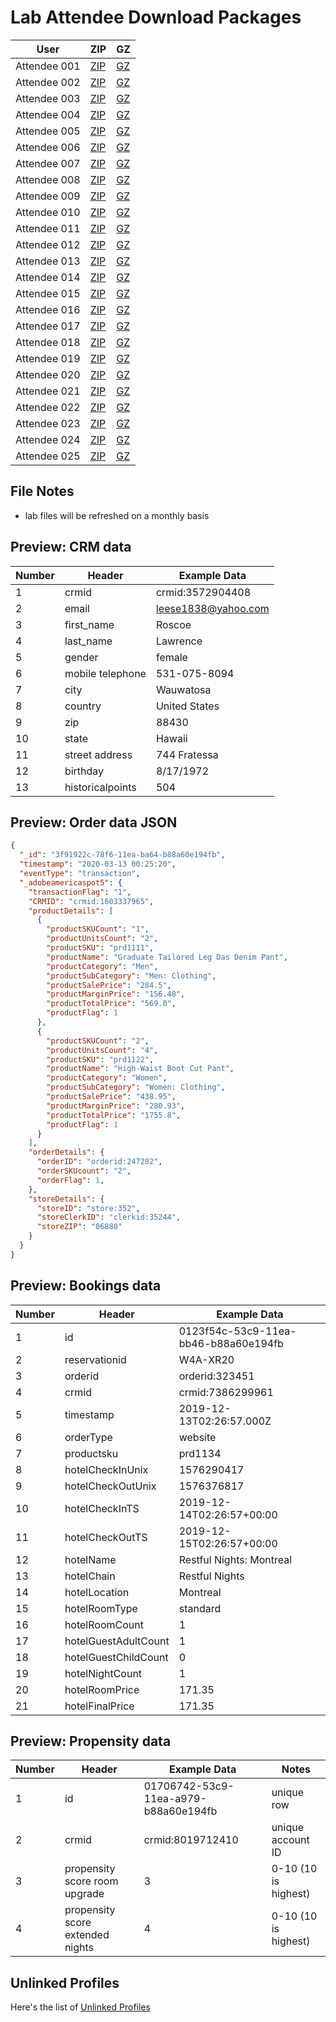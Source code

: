 Lab Attendee Download Packages
====================================


| User     | ZIP  | GZ  |
|------------|---|---|
| Attendee 001  | [ZIP](https://github.com/adobe/AEP-Hands-on-Labs/raw/master/labs/media/assets/001_media.zip)  |  [GZ](https://github.com/adobe/AEP-Hands-on-Labs/raw/master/labs/media/assets/001_media.tar.gz)  |
| Attendee 002  | [ZIP](https://github.com/adobe/AEP-Hands-on-Labs/raw/master/labs/media/assets/002_media.zip)  |  [GZ](https://github.com/adobe/AEP-Hands-on-Labs/raw/master/labs/media/assets/002_media.tar.gz)  |
| Attendee 003  | [ZIP](https://github.com/adobe/AEP-Hands-on-Labs/raw/master/labs/media/assets/003_media.zip)  |  [GZ](https://github.com/adobe/AEP-Hands-on-Labs/raw/master/labs/media/assets/003_media.tar.gz)  |
| Attendee 004  | [ZIP](https://github.com/adobe/AEP-Hands-on-Labs/raw/master/labs/media/assets/004_media.zip)  |  [GZ](https://github.com/adobe/AEP-Hands-on-Labs/raw/master/labs/media/assets/004_media.tar.gz)  |
| Attendee 005  | [ZIP](https://github.com/adobe/AEP-Hands-on-Labs/raw/master/labs/media/assets/005_media.zip)  |  [GZ](https://github.com/adobe/AEP-Hands-on-Labs/raw/master/labs/media/assets/005_media.tar.gz)  |
| Attendee 006  | [ZIP](https://github.com/adobe/AEP-Hands-on-Labs/raw/master/labs/media/assets/006_media.zip)  |  [GZ](https://github.com/adobe/AEP-Hands-on-Labs/raw/master/labs/media/assets/006_media.tar.gz)  |
| Attendee 007  | [ZIP](https://github.com/adobe/AEP-Hands-on-Labs/raw/master/labs/media/assets/007_media.zip)  |  [GZ](https://github.com/adobe/AEP-Hands-on-Labs/raw/master/labs/media/assets/005_media.tar.gz)  |
| Attendee 008  | [ZIP](https://github.com/adobe/AEP-Hands-on-Labs/raw/master/labs/media/assets/008_media.zip)  |  [GZ](https://github.com/adobe/AEP-Hands-on-Labs/raw/master/labs/media/assets/008_media.tar.gz)  |
| Attendee 009  | [ZIP](https://github.com/adobe/AEP-Hands-on-Labs/raw/master/labs/media/assets/009_media.zip)  |  [GZ](https://github.com/adobe/AEP-Hands-on-Labs/raw/master/labs/media/assets/009_media.tar.gz)  |
| Attendee 010  | [ZIP](https://github.com/adobe/AEP-Hands-on-Labs/raw/master/labs/media/assets/010_media.zip)  |  [GZ](https://github.com/adobe/AEP-Hands-on-Labs/raw/master/labs/media/assets/010_media.tar.gz)  |
| Attendee 011  | [ZIP](https://github.com/adobe/AEP-Hands-on-Labs/raw/master/labs/media/assets/011_media.zip)  |  [GZ](https://github.com/adobe/AEP-Hands-on-Labs/raw/master/labs/media/assets/011_media.tar.gz)  |
| Attendee 012  | [ZIP](https://github.com/adobe/AEP-Hands-on-Labs/raw/master/labs/media/assets/012_media.zip)  |  [GZ](https://github.com/adobe/AEP-Hands-on-Labs/raw/master/labs/media/assets/012_media.tar.gz)  |
| Attendee 013  | [ZIP](https://github.com/adobe/AEP-Hands-on-Labs/raw/master/labs/media/assets/013_media.zip)  |  [GZ](https://github.com/adobe/AEP-Hands-on-Labs/raw/master/labs/media/assets/013_media.tar.gz)  |
| Attendee 014  | [ZIP](https://github.com/adobe/AEP-Hands-on-Labs/raw/master/labs/media/assets/014_media.zip)  |  [GZ](https://github.com/adobe/AEP-Hands-on-Labs/raw/master/labs/media/assets/014_media.tar.gz)  |
| Attendee 015  | [ZIP](https://github.com/adobe/AEP-Hands-on-Labs/raw/master/labs/media/assets/015_media.zip)  |  [GZ](https://github.com/adobe/AEP-Hands-on-Labs/raw/master/labs/media/assets/015_media.tar.gz)  |
| Attendee 016  | [ZIP](https://github.com/adobe/AEP-Hands-on-Labs/raw/master/labs/media/assets/016_media.zip)  |  [GZ](https://github.com/adobe/AEP-Hands-on-Labs/raw/master/labs/media/assets/016_media.tar.gz)  |
| Attendee 017  | [ZIP](https://github.com/adobe/AEP-Hands-on-Labs/raw/master/labs/media/assets/017_media.zip)  |  [GZ](https://github.com/adobe/AEP-Hands-on-Labs/raw/master/labs/media/assets/017_media.tar.gz)  |
| Attendee 018  | [ZIP](https://github.com/adobe/AEP-Hands-on-Labs/raw/master/labs/media/assets/018_media.zip)  |  [GZ](https://github.com/adobe/AEP-Hands-on-Labs/raw/master/labs/media/assets/018_media.tar.gz)  |
| Attendee 019  | [ZIP](https://github.com/adobe/AEP-Hands-on-Labs/raw/master/labs/media/assets/019_media.zip)  |  [GZ](https://github.com/adobe/AEP-Hands-on-Labs/raw/master/labs/media/assets/019_media.tar.gz)  |
| Attendee 020  | [ZIP](https://github.com/adobe/AEP-Hands-on-Labs/raw/master/labs/media/assets/020_media.zip)  |  [GZ](https://github.com/adobe/AEP-Hands-on-Labs/raw/master/labs/media/assets/020_media.tar.gz)  |
| Attendee 021  | [ZIP](https://github.com/adobe/AEP-Hands-on-Labs/raw/master/labs/media/assets/021_media.zip)  |  [GZ](https://github.com/adobe/AEP-Hands-on-Labs/raw/master/labs/media/assets/021_media.tar.gz)  |
| Attendee 022  | [ZIP](https://github.com/adobe/AEP-Hands-on-Labs/raw/master/labs/media/assets/022_media.zip)  |  [GZ](https://github.com/adobe/AEP-Hands-on-Labs/raw/master/labs/media/assets/022_media.tar.gz)  |
| Attendee 023  | [ZIP](https://github.com/adobe/AEP-Hands-on-Labs/raw/master/labs/media/assets/023_media.zip)  |  [GZ](https://github.com/adobe/AEP-Hands-on-Labs/raw/master/labs/media/assets/023_media.tar.gz)  |
| Attendee 024  | [ZIP](https://github.com/adobe/AEP-Hands-on-Labs/raw/master/labs/media/assets/024_media.zip)  |  [GZ](https://github.com/adobe/AEP-Hands-on-Labs/raw/master/labs/media/assets/024_media.tar.gz)  |
| Attendee 025  | [ZIP](https://github.com/adobe/AEP-Hands-on-Labs/raw/master/labs/media/assets/025_media.zip)  |  [GZ](https://github.com/adobe/AEP-Hands-on-Labs/raw/master/labs/media/assets/025_media.tar.gz)  |


File Notes
----------------------------
 - lab files will be refreshed on a monthly basis




Preview: CRM data
-----------------------------

| Number     | Header  | Example Data  |
|------------|---|---|
| 1  | crmid  |  crmid:3572904408  |
| 2  | email  |  leese1838@yahoo.com  |
| 3  | first_name  |  Roscoe |
| 4  | last_name  |  Lawrence  |
| 5  | gender  |  female  |
| 6  | mobile telephone  |  531-075-8094  |
| 7  | city  |  Wauwatosa  |
| 8  | country  |  United States  |
| 9  | zip  |  88430  |
| 10  | state  |  Hawaii  |
| 11  | street address  |  744 Fratessa  |
| 12  | birthday  |  8/17/1972  |
| 13  | historicalpoints  |  504  |

Preview: Order data JSON
-----------------------------

```json
{
  "_id": "3f91922c-78f6-11ea-ba64-b88a60e194fb",
  "timestamp": "2020-03-13 00:25:20",
  "eventType": "transaction",
  "_adobeamericaspot5": {
    "transactionFlag": "1",
    "CRMID": "crmid:1603337965",
    "productDetails": [
      {
        "productSKUCount": "1",
        "productUnitsCount": "2",
        "productSKU": "prd1111",
        "productName": "Graduate Tailored Leg Das Denim Pant",
        "productCategory": "Men",
        "productSubCategory": "Men: Clothing",
        "productSalePrice": "284.5",
        "productMarginPrice": "156.48",
        "productTotalPrice": "569.0",
        "productFlag": 1
      },
      {
        "productSKUCount": "2",
        "productUnitsCount": "4",
        "productSKU": "prd1122",
        "productName": "High-Waist Boot Cut Pant",
        "productCategory": "Women",
        "productSubCategory": "Women: Clothing",
        "productSalePrice": "438.95",
        "productMarginPrice": "280.93",
        "productTotalPrice": "1755.8",
        "productFlag": 1
      }
    ],
    "orderDetails": {
      "orderID": "orderid:247282",
      "orderSKUcount": "2",
      "orderFlag": 1,
    },
    "storeDetails": {
      "storeID": "store:352",
      "storeClerkID": "clerkid:35244",
      "storeZIP": "06880"
    }
  }
}
```


Preview: Bookings data
-----------------------------

| Number     | Header  | Example Data  |
|------------|---|---|
| 1 | id	| 0123f54c-53c9-11ea-bb46-b88a60e194fb |
| 2 | reservationid	| W4A-XR20 |
| 3 | orderid	| orderid:323451 |
| 4 | crmid	| crmid:7386299961 |
| 5 | timestamp	| 2019-12-13T02:26:57.000Z |
| 6 | orderType	| website |
| 7 | productsku	| prd1134 |
| 8 | hotelCheckInUnix	| 1576290417 |
| 9 | hotelCheckOutUnix	| 1576376817 |
| 10 | hotelCheckInTS	| 2019-12-14T02:26:57+00:00 |
| 11 | hotelCheckOutTS	| 2019-12-15T02:26:57+00:00 |
| 12 | hotelName	| Restful Nights: Montreal |
| 13 | hotelChain	| Restful Nights |
| 14 | hotelLocation	| Montreal |
| 15 | hotelRoomType	| standard |
| 16 | hotelRoomCount	| 1 |
| 17 | hotelGuestAdultCount	| 1 |
| 18 | hotelGuestChildCount	| 0 |
| 19 | hotelNightCount	| 1 |
| 20 | hotelRoomPrice	| 171.35 |
| 21 | hotelFinalPrice	| 171.35 |


Preview: Propensity data
-----------------------------

| Number     | Header  | Example Data  |  Notes |
|------------|---|---|---|
| 1  | id  |  01706742-53c9-11ea-a979-b88a60e194fb | unique row |
| 2  | crmid  |  crmid:8019712410  | unique account ID |
| 3  | propensity score room upgrade  |  3 | 0-10 (10 is highest) |
| 4  | propensity score extended nights |  4 | 0-10 (10 is highest) |



Unlinked Profiles
----------------------------

Here's the list of [Unlinked Profiles](https://github.com/adobe/AEP-Hands-on-Labs/blob/master/labs/media/unlinked.md)
